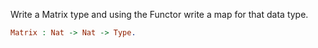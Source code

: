 Write a Matrix type and using the Functor write a map for that data type.
```idris
Matrix : Nat -> Nat -> Type.
```
